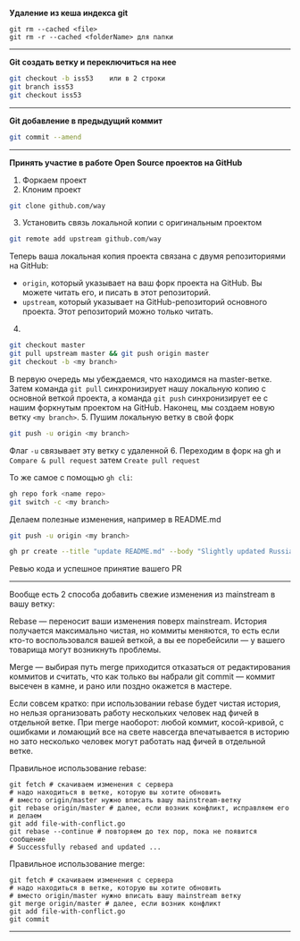 **Удаление из кеша индекса git**

```shell
git rm --cached <file>
git rm -r --cached <folderName> для папки
```
***
**Git создать ветку и переключиться на нее**

```bash
git checkout -b iss53	 или в 2 строки
git branch iss53
git checkout iss53
```
***
**Git добавление в предыдущий коммит**

```bash
git commit --amend
```
***
**Принять участие в работе Open Source проектов на GitHub**

1. Форкаем проект
2. Клоним проект
```bash
git clone github.com/way
``` 
3. Установить связь локальной копии с оригинальным проектом
```bash
git remote add upstream github.com/way
```
Теперь ваша локальная копия проекта связана с двумя репозиториями на GitHub:
- `origin`, который указывает на ваш форк проекта на GitHub. Вы можете читать его, и писать в этот репозиторий.
- `upstream`, который указывает на GitHub-репозиторий основного проекта. Этот репозиторий можно только читать.
4. 
```bash
git checkout master
git pull upstream master && git push origin master
git checkout -b <my branch>
```
В первую очередь мы убеждаемся, что находимся на master-ветке. Затем команда `git pull` синхронизирует нашу локальную копию с основной веткой проекта, а команда `git push` синхронизирует ее с нашим форкнутым проектом на GitHub. Наконец, мы создаем новую ветку `<my branch>`.
5.  Пушим локальную ветку в свой форк
```bash
git push -u origin <my branch>
```
Флаг `-u` связывает эту ветку с удаленной
6.  Переходим в форк на gh и `Compare & pull request` затем `Create pull request`

То же самое с помощью `gh cli`:
```bash
gh repo fork <name repo>
git switch -c <my branch>
```
Делаем полезные изменения, например в README.md
```bash
git push -u origin <my branch>

gh pr create --title "update README.md" --body "Slightly updated Russian README"
```
Ревью кода и успешное принятие вашего PR
***
Вообще есть 2 способа добавить свежие изменения из mainstream в вашу ветку:

Rebase — переносит ваши изменения поверх mainstream. История получается максимально чистая, но коммиты меняются, то есть если кто-то воспользовался вашей веткой, а вы ее поребейсили — у вашего товарища могут возникнуть проблемы.

Merge — выбирая путь merge приходится отказаться от редактирования коммитов и считать, что как только вы набрали git commit — коммит высечен в камне, и рано или поздно окажется в мастере.

Если совсем кратко: при использовании rebase будет чистая история, но нельзя организовать работу нескольких человек над фичей в отдельной ветке. При merge наоборот: любой коммит, косой-кривой, с ошибками и ломающий все на свете навсегда впечатывается в историю но зато несколько человек могут работать над фичей в отдельной ветке.

Правильное использование rebase:
```shell
git fetch # скачиваем изменения с сервера
# надо находиться в ветке, которую вы хотите обновить 
# вместо origin/master нужно вписать вашу mainstream-ветку 
git rebase origin/master # далее, если возник конфликт, исправляем его и делаем 
git add file-with-conflict.go 
git rebase --continue # повторяем до тех пор, пока не появится сообщение 
# Successfully rebased and updated ...
```

Правильное использование merge:
```shell
git fetch # скачиваем изменения с сервера 
# надо находиться в ветке, которую вы хотите обновить 
# вместо origin/master нужно вписать вашу mainstream ветку 
git merge origin/master # далее, если возник конфликт 
git add file-with-conflict.go 
git commit
```
---
